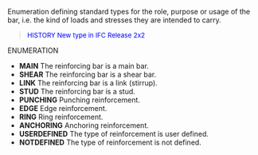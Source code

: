 ﻿Enumeration defining standard types for the role, purpose or usage of the bar, i.e. the kind of loads and stresses they are intended to carry.

> <font color="#0000FF" size="-1"> HISTORY New type in IFC Release 2x2
		  </font>
>

ENUMERATION

* **MAIN** The reinforcing bar is a main bar. 
* **SHEAR** The reinforcing bar is a shear bar. 
* **LINK** The reinforcing bar is a link (stirrup). 
* **STUD** The reinforcing bar is a stud. 
* **PUNCHING** Punching reinforcement. 
* **EDGE** Edge reinforcement. 
* **RING** Ring reinforcement. 
* **ANCHORING** Anchoring reinforcement. 
* **USERDEFINED** The type of reinforcement is user defined. 
* **NOTDEFINED** The type of reinforcement is not defined.